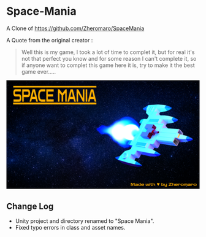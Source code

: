 # Space-Mania
A Clone of https://github.com/Zheromaro/SpaceMania

A Quote from the original creator :
> Well this is my game, I took a lot of time to complet it, but for real it's not that perfect you know and for some reason I can't complete it, so if anyone want to complet this game here it is, try to make it the best game ever.....

![Space Mania Splash Screen](https://github.com/CytrusGallium/Space-Mania/blob/main/Space%20Mania/Assets/Images/Splash%20Screen%20V2.png)

## Change Log
- Unity project and directory renamed to "Space Mania".
- Fixed typo errors in class and asset names.


